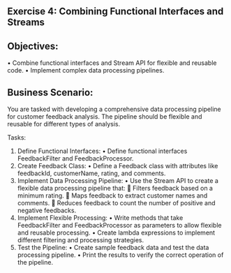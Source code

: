 ## Exercise 4: Combining Functional Interfaces and Streams

## Objectives:
•	Combine functional interfaces and Stream API for flexible and reusable code.
•	Implement complex data processing pipelines.

## Business Scenario: 
You are tasked with developing a comprehensive data processing pipeline for customer feedback analysis. The pipeline should be flexible and reusable for different types of analysis.

Tasks:
1.	Define Functional Interfaces:
•	Define functional interfaces FeedbackFilter and FeedbackProcessor.
2.	Create Feedback Class:
•	Define a Feedback class with attributes like feedbackId, customerName, rating, and comments.
3.	Implement Data Processing Pipeline:
•	Use the Stream API to create a flexible data processing pipeline that:
	Filters feedback based on a minimum rating.
	Maps feedback to extract customer names and comments.
	Reduces feedback to count the number of positive and negative feedbacks.
4.	Implement Flexible Processing:
•	Write methods that take FeedbackFilter and FeedbackProcessor as parameters to allow flexible and reusable processing.
•	Create lambda expressions to implement different filtering and processing strategies.
5.	Test the Pipeline:
•	Create sample feedback data and test the data processing pipeline.
•	Print the results to verify the correct operation of the pipeline.

